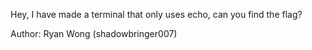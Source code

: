 Hey, I have made a terminal that only uses echo, can you find the flag?

Author: Ryan Wong (shadowbringer007)
